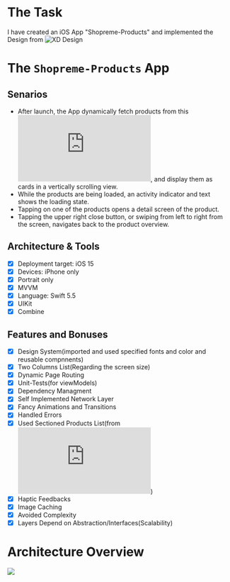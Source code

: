 # The Task

I have created an iOS App "Shopreme-Products" and implemented the Design from ![XD Design](https://xd.adobe.com/view/3baa5bee-4338-4368-acee-1c31d6f44d72-6ef9/)

# The `Shopreme-Products` App

## Senarios

* After launch, the App dynamically fetch products from this ![API](https://shopreme.com/jobinterview/data/products_simple.json), and display them as cards in a vertically scrolling view.
* While the products are being loaded, an activity indicator and text shows the loading state.
* Tapping on one of the products opens a detail screen of the product.
* Tapping the upper right close button, or swiping from left to right from the screen, navigates back to the product overview.

## Architecture & Tools
- [x] Deployment target: iOS 15
- [x] Devices: iPhone only
- [x] Portrait only
- [x] MVVM
- [x] Language: Swift 5.5
- [x] UIKit
- [x] Combine

## Features and Bonuses

- [x] Design System(imported and used specified fonts and color and reusable compnnents) 
- [x] Two Columns List(Regarding the screen size)
- [x] Dynamic Page Routing
- [x] Unit-Tests(for viewModels)
- [x] Dependency Managment
- [x] Self Implemented Network Layer
- [x] Fancy Animations and Transitions
- [x] Handled Errors
- [x] Used Sectioned Products List(from ![API](https://shopreme.com/jobinterview/data/products_categories.json))
- [x] Haptic Feedbacks
- [x] Image Caching
- [x] Avoided Complexity
- [x] Layers Depend on Abstraction/Interfaces(Scalability)

# Architecture Overview

![](./resources/diagram.png)
